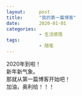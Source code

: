 ```yaml
---
layout:     post  
title:      "我的第一篇博客"  
date:       2020-01-01
categories: 
            - 生活感悟
tags:
            - 随笔
---
```

2020年到啦！  
新年新气象。  
那就从第一篇博客开始吧！  
加油，奥利给！！！  
